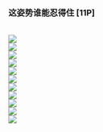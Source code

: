 <h3>这姿势谁能忍得住 [11P]</h3><br><div ><img src='https://23img.com/i/2023/10/11/d8b74c.jpg'><br /><img src='https://23img.com/i/2023/10/11/d8b5sl.jpg'><br /><img src='https://23img.com/i/2023/10/11/d8bagf.jpg'><br /><img src='https://23img.com/i/2023/10/11/d8btdf.jpg'><br /><img src='https://23img.com/i/2023/10/11/d8c0qi.jpg'><br /><img src='https://23img.com/i/2023/10/11/d8c6wk.jpg'><br /><img src='https://23img.com/i/2023/10/11/d8ccfc.jpg'><br /><img src='https://23img.com/i/2023/10/11/d8ctqb.jpg'><br /><img src='https://23img.com/i/2023/10/11/d8d7lu.jpg'><br /><img src='https://23img.com/i/2023/10/11/d8drrj.jpg'><br /><img src='https://23img.com/i/2023/10/11/d8eegu.jpg'><br />
        </div><br>